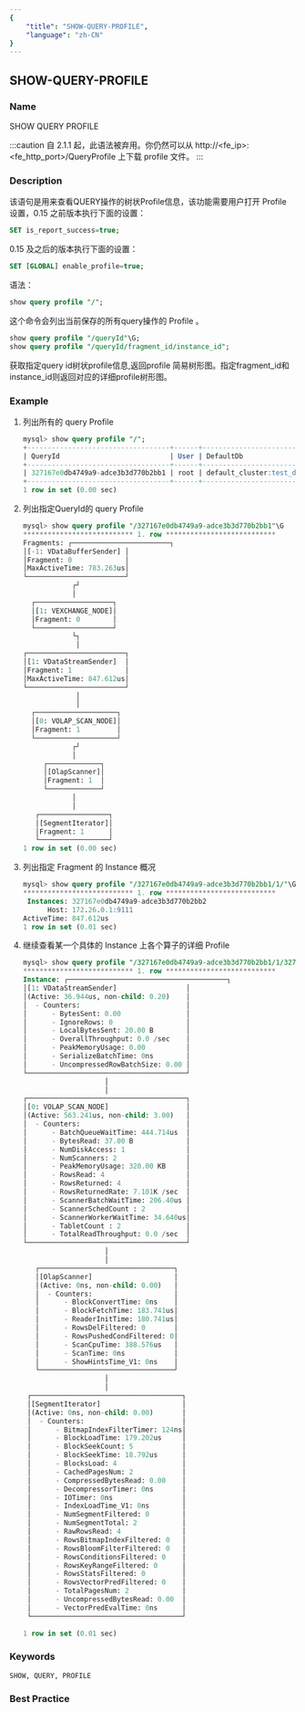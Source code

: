 ```yaml
---
{
    "title": "SHOW-QUERY-PROFILE",
    "language": "zh-CN"
}
---
```


<!--
Licensed to the Apache Software Foundation (ASF) under one
or more contributor license agreements.  See the NOTICE file
distributed with this work for additional information
regarding copyright ownership.  The ASF licenses this file
to you under the Apache License, Version 2.0 (the
"License"); you may not use this file except in compliance
with the License.  You may obtain a copy of the License at

  http://www.apache.org/licenses/LICENSE-2.0

Unless required by applicable law or agreed to in writing,
software distributed under the License is distributed on an
"AS IS" BASIS, WITHOUT WARRANTIES OR CONDITIONS OF ANY
KIND, either express or implied.  See the License for the
specific language governing permissions and limitations
under the License.
-->

## SHOW-QUERY-PROFILE

### Name

SHOW QUERY PROFILE

:::caution
自 2.1.1 起，此语法被弃用。你仍然可以从 http://<fe_ip>:<fe_http_port>/QueryProfile 上下载 profile 文件。
:::

### Description

该语句是用来查看QUERY操作的树状Profile信息，该功能需要用户打开 Profile 设置，0.15 之前版本执行下面的设置：

```sql
SET is_report_success=true;
```

0.15 及之后的版本执行下面的设置：

```sql
SET [GLOBAL] enable_profile=true;
```

语法：

```sql
show query profile "/";
```
这个命令会列出当前保存的所有query操作的 Profile 。

```sql
show query profile "/queryId"\G;
show query profile "/queryId/fragment_id/instance_id";
```
获取指定query id树状profile信息,返回profile 简易树形图。指定fragment_id和instance_id则返回对应的详细profile树形图。


### Example

1. 列出所有的 query Profile

   ```sql
   mysql> show query profile "/";
   +-----------------------------------+------+-------------------------+--------------------+-----------+---------------------+---------------------+-----------+------------+
   | QueryId                           | User | DefaultDb               | SQL                | QueryType | StartTime           | EndTime             | TotalTime | QueryState |
   +-----------------------------------+------+-------------------------+--------------------+-----------+---------------------+---------------------+-----------+------------+
   | 327167e0db4749a9-adce3b3d770b2bb1 | root | default_cluster:test_db | select * from test | Query     | 2022-08-09 10:50:09 | 2022-08-09 10:50:09 | 19ms      | EOF        |
   +-----------------------------------+------+-------------------------+--------------------+-----------+---------------------+---------------------+-----------+------------+
   1 row in set (0.00 sec)
   ```

2. 列出指定QueryId的 query Profile

   ```sql
   mysql> show query profile "/327167e0db4749a9-adce3b3d770b2bb1"\G
   *************************** 1. row ***************************
   Fragments: ┌────────────────────────┐
   │[-1: VDataBufferSender] │
   │Fragment: 0             │
   │MaxActiveTime: 783.263us│
   └────────────────────────┘
               ┌┘
               │
     ┌───────────────────┐
     │[1: VEXCHANGE_NODE]│
     │Fragment: 0        │
     └───────────────────┘
               └┐
                │
   ┌────────────────────────┐
   │[1: VDataStreamSender]  │
   │Fragment: 1             │
   │MaxActiveTime: 847.612us│
   └────────────────────────┘
                │
                │
     ┌────────────────────┐
     │[0: VOLAP_SCAN_NODE]│
     │Fragment: 1         │
     └────────────────────┘
               ┌┘
               │
        ┌─────────────┐
        │[OlapScanner]│
        │Fragment: 1  │
        └─────────────┘
               │
               │
      ┌─────────────────┐
      │[SegmentIterator]│
      │Fragment: 1      │
      └─────────────────┘
   1 row in set (0.00 sec)
   ```
3. 列出指定 Fragment 的 Instance 概况

   ```sql
   mysql> show query profile "/327167e0db4749a9-adce3b3d770b2bb1/1/"\G
   *************************** 1. row ***************************
    Instances: 327167e0db4749a9-adce3b3d770b2bb2
         Host: 172.26.0.1:9111
   ActiveTime: 847.612us
   1 row in set (0.01 sec)
   ```

4. 继续查看某一个具体的 Instance 上各个算子的详细 Profile

   ```sql
   mysql> show query profile "/327167e0db4749a9-adce3b3d770b2bb1/1/327167e0db4749a9-adce3b3d770b2bb2"\G
   *************************** 1. row ***************************
   Instance: ┌───────────────────────────────────────┐
   │[1: VDataStreamSender]                 │
   │(Active: 36.944us, non-child: 0.20)    │
   │  - Counters:                          │
   │      - BytesSent: 0.00                │
   │      - IgnoreRows: 0                  │
   │      - LocalBytesSent: 20.00 B        │
   │      - OverallThroughput: 0.0 /sec    │
   │      - PeakMemoryUsage: 0.00          │
   │      - SerializeBatchTime: 0ns        │
   │      - UncompressedRowBatchSize: 0.00 │
   └───────────────────────────────────────┘
                       │
                       │
   ┌───────────────────────────────────────┐
   │[0: VOLAP_SCAN_NODE]                   │
   │(Active: 563.241us, non-child: 3.00)   │
   │  - Counters:                          │
   │      - BatchQueueWaitTime: 444.714us  │
   │      - BytesRead: 37.00 B             │
   │      - NumDiskAccess: 1               │
   │      - NumScanners: 2                 │
   │      - PeakMemoryUsage: 320.00 KB     │
   │      - RowsRead: 4                    │
   │      - RowsReturned: 4                │
   │      - RowsReturnedRate: 7.101K /sec  │
   │      - ScannerBatchWaitTime: 206.40us │
   │      - ScannerSchedCount : 2          │
   │      - ScannerWorkerWaitTime: 34.640us│
   │      - TabletCount : 2                │
   │      - TotalReadThroughput: 0.0 /sec  │
   └───────────────────────────────────────┘
                       │
                       │
      ┌─────────────────────────────────┐
      │[OlapScanner]                    │
      │(Active: 0ns, non-child: 0.00)   │
      │  - Counters:                    │
      │      - BlockConvertTime: 0ns    │
      │      - BlockFetchTime: 183.741us│
      │      - ReaderInitTime: 180.741us│
      │      - RowsDelFiltered: 0       │
      │      - RowsPushedCondFiltered: 0│
      │      - ScanCpuTime: 388.576us   │
      │      - ScanTime: 0ns            │
      │      - ShowHintsTime_V1: 0ns    │
      └─────────────────────────────────┘
                       │
                       │
    ┌─────────────────────────────────────┐
    │[SegmentIterator]                    │
    │(Active: 0ns, non-child: 0.00)       │
    │  - Counters:                        │
    │      - BitmapIndexFilterTimer: 124ns│
    │      - BlockLoadTime: 179.202us     │
    │      - BlockSeekCount: 5            │
    │      - BlockSeekTime: 18.792us      │
    │      - BlocksLoad: 4                │
    │      - CachedPagesNum: 2            │
    │      - CompressedBytesRead: 0.00    │
    │      - DecompressorTimer: 0ns       │
    │      - IOTimer: 0ns                 │
    │      - IndexLoadTime_V1: 0ns        │
    │      - NumSegmentFiltered: 0        │
    │      - NumSegmentTotal: 2           │
    │      - RawRowsRead: 4               │
    │      - RowsBitmapIndexFiltered: 0   │
    │      - RowsBloomFilterFiltered: 0   │
    │      - RowsConditionsFiltered: 0    │
    │      - RowsKeyRangeFiltered: 0      │
    │      - RowsStatsFiltered: 0         │
    │      - RowsVectorPredFiltered: 0    │
    │      - TotalPagesNum: 2             │
    │      - UncompressedBytesRead: 0.00  │
    │      - VectorPredEvalTime: 0ns      │
    └─────────────────────────────────────┘
 
   1 row in set (0.01 sec)
   ```

### Keywords

    SHOW, QUERY, PROFILE

### Best Practice



